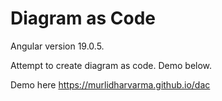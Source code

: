 # Diagram as Code

Angular version 19.0.5.

Attempt to create diagram as code. Demo below.

Demo here
https://murlidharvarma.github.io/dac
